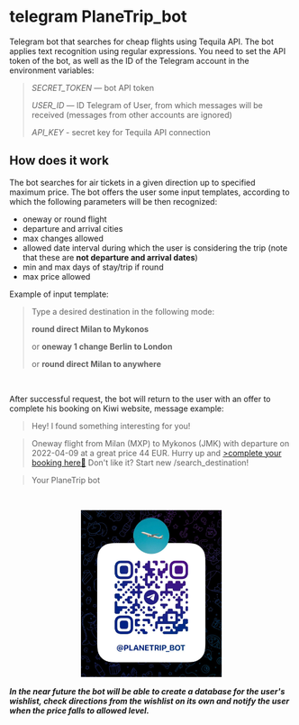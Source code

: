 # telegram PlaneTrip_bot
<p>Telegram bot that searches for cheap flights using Tequila API. The bot applies text recognition using regular expressions.
You need to set the API token of the bot, as well as the ID of the Telegram account in the environment variables:</p>

>_SECRET_TOKEN_ — bot API token
>
>_USER_ID_ — ID Telegram of User, from which messages will be received (messages from other accounts are ignored)
>
>_API_KEY_ - secret key for Tequila API connection


<h2>How does it work</h2>

The bot searches for air tickets in a given direction up to specified maximum price. The bot offers the user some input templates, according to which the following parameters will be then recognized: 
<ul>
  <li>oneway or round flight
   <li> departure and arrival cities 
   <li> max changes allowed
   <li> allowed date interval during which the user is considering the trip (note that these are <b>not departure and arrival dates</b>)  
   <li> min and max days of stay/trip if round
     <li> max price allowed
 </ul>

Example of input template:

>Type a desired destination in the following mode: 
><p><b>round direct Milan to Mykonos </b></p>
><p>or <b>oneway 1 change Berlin to London </b></p>
><p>or <b>round direct Milan to anywhere </b></p>

<br>
<p>After successful request, the bot will return to the user with an offer to complete his booking on Kiwi website, message example:</p>


>Hey! I found something interesting for you!

>Oneway flight from Milan (MXP) to Mykonos (JMK) with departure on 2022-04-09 at a great price 44 EUR.
>Hurry up and <a href="https://www.kiwi.com/deep?from=MXP&to=JMK&flightsId=07f015d04a930000d924071f_0%7C15d007f04a9a0000ca8d6697_0&price=44.0&passengers=1&affilid=katyaaltflightsearcher&lang=en&currency=EUR&booking_token=D_afXviyyywjnD8uSF8oRl4D4BQF9m1xVl8fpfklzvtQ80xgcIjMb9rux8mMkr6HkUAINW45XoS5Jlxws5bqcfR3AnCbN3tKcIZmtCsBXGV1ZOAHk15bMaZcw4MvjmbsBXFlc7fU50zTpk3sR0-EaTZtJiP-DzVb6JDVKVpjFsjsvHBfNP2RverLW7vea8EwCqCTGTLKERjG4lTUIeLriFkpX9erzTvoKQNI0Jgekp2xhJdGsT7qp0uHHecZvJEdfSNOTmqWIYUwKFpNz3DfGgdWKShflNQskF70PjGankM938-LYqSLR7VHYMrHdXhsgQLbKpfKP6slF0hdeLyUkWuNRaSGbIIt-3jCWRJEa9QgOmYgr7H_gaFkJ94gP322c1tfWvmiFHJDYFo2Q-NJTJ62s1gfgllKJiCv5dLe9xc-n3fS0q-JyR9XPE2k04QbVTFIQHAC8o-uqtJtaHlK-pA==">>complete your booking here🥝</a> Don't like it? Start new /search_destination!

>Your PlaneTrip bot
<br>

<p align="center">
  <img src="QR-code/planetrip_qr.jpg" width="250" title="hover text">
</p>


_**In the near future the bot will be able to create a database for the user's wishlist, check directions from the wishlist on its own and notify the user when the price falls to allowed level.**_

